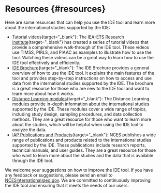 # Resources {#resources}

Here are some resources that can help you use the IDE tool and learn more about the international studies supported by the IDE: 

-	[Tutorial videos](https://www.youtube.com/playlist?list=PLt49-vlHOevgWERUv3Mrb2EmCt8utnsgy){target="_blank"}: The [IEA-ETS Research Institute](https://ierinstitute.org/ieri-home){target="_blank"} has created a series of tutorial videos that provide a comprehensive walk-through of the IDE tool. These videos use TIMSS, PIRLS, and PIAAC as examples to illustrate how to use the tool. Watching these videos can be a great way to learn how to use the IDE tool effectively and efficiently. 
-	[IDE Brochure](https://nces.ed.gov/surveys/international/ide/Helpfiles/ide-brochure-2023.pdf){target="_blank"}: The IDE Brochure provides a general overview of how to use the IDE tool. It explains the main features of the tool and provides step-by-step instructions on how to access and use data from the international studies supported by the IDE. The brochure is a great resource for those who are new to the IDE tool and want to learn more about how it works. 
-	[Distance Learning modules](https://nces.ed.gov/training/datauser/#/international){target="_blank"}: The Distance Learning modules provide in-depth information about the international studies supported by the IDE. These modules cover a wide range of topics, including study design, sampling procedures, and data collection methods. They are a great resource for those who want to learn more about the studies, which will be helpful when using the IDE tool to analyze the data. 
-	[IAP Publications and Products](https://nces.ed.gov/pubsearch/getpubcats.asp?sid=051){target="_blank"}: NCES publishes a wide range of publications and products related to the international studies supported by the IDE. These publications include research reports, technical manuals, and user guides. They are a great resource for those who want to learn more about the studies and the data that is available through the IDE tool. 

We welcome your suggestions on how to improve the IDE tool. If you have any feedback or suggestions, please send an email to NCESinternational@ed.gov. We are committed to continuously improving the IDE tool and ensuring that it meets the needs of our users.
